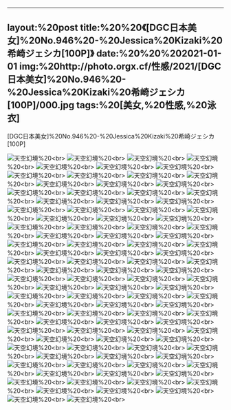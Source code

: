 ﻿---
layout:%20post
title:%20%20《[DGC日本美女]%20No.946%20-%20Jessica%20Kizaki%20希崎ジェシカ[100P]》
date:%20%20%202021-01-01
img:%20http://photo.orgx.cf/性感/2021/[DGC日本美女]%20No.946%20-%20Jessica%20Kizaki%20希崎ジェシカ[100P]/000.jpg
tags:%20[美女,%20性感,%20泳衣]
---

[DGC日本美女]%20No.946%20-%20Jessica%20Kizaki%20希崎ジェシカ[100P]



![天空幻境](http://photo.orgx.cf/性感/2021/[DGC日本美女]%20No.946%20-%20Jessica%20Kizaki%20希崎ジェシカ[100P]/001.jpg%20''天空幻境'')%20<br>
![天空幻境](http://photo.orgx.cf/性感/2021/[DGC日本美女]%20No.946%20-%20Jessica%20Kizaki%20希崎ジェシカ[100P]/002.jpg%20''天空幻境'')%20<br>
![天空幻境](http://photo.orgx.cf/性感/2021/[DGC日本美女]%20No.946%20-%20Jessica%20Kizaki%20希崎ジェシカ[100P]/003.jpg%20''天空幻境'')%20<br>
![天空幻境](http://photo.orgx.cf/性感/2021/[DGC日本美女]%20No.946%20-%20Jessica%20Kizaki%20希崎ジェシカ[100P]/004.jpg%20''天空幻境'')%20<br>
![天空幻境](http://photo.orgx.cf/性感/2021/[DGC日本美女]%20No.946%20-%20Jessica%20Kizaki%20希崎ジェシカ[100P]/005.jpg%20''天空幻境'')%20<br>
![天空幻境](http://photo.orgx.cf/性感/2021/[DGC日本美女]%20No.946%20-%20Jessica%20Kizaki%20希崎ジェシカ[100P]/006.jpg%20''天空幻境'')%20<br>
![天空幻境](http://photo.orgx.cf/性感/2021/[DGC日本美女]%20No.946%20-%20Jessica%20Kizaki%20希崎ジェシカ[100P]/007.jpg%20''天空幻境'')%20<br>
![天空幻境](http://photo.orgx.cf/性感/2021/[DGC日本美女]%20No.946%20-%20Jessica%20Kizaki%20希崎ジェシカ[100P]/008.jpg%20''天空幻境'')%20<br>
![天空幻境](http://photo.orgx.cf/性感/2021/[DGC日本美女]%20No.946%20-%20Jessica%20Kizaki%20希崎ジェシカ[100P]/009.jpg%20''天空幻境'')%20<br>
![天空幻境](http://photo.orgx.cf/性感/2021/[DGC日本美女]%20No.946%20-%20Jessica%20Kizaki%20希崎ジェシカ[100P]/010.jpg%20''天空幻境'')%20<br>
![天空幻境](http://photo.orgx.cf/性感/2021/[DGC日本美女]%20No.946%20-%20Jessica%20Kizaki%20希崎ジェシカ[100P]/011.jpg%20''天空幻境'')%20<br>
![天空幻境](http://photo.orgx.cf/性感/2021/[DGC日本美女]%20No.946%20-%20Jessica%20Kizaki%20希崎ジェシカ[100P]/012.jpg%20''天空幻境'')%20<br>
![天空幻境](http://photo.orgx.cf/性感/2021/[DGC日本美女]%20No.946%20-%20Jessica%20Kizaki%20希崎ジェシカ[100P]/013.jpg%20''天空幻境'')%20<br>
![天空幻境](http://photo.orgx.cf/性感/2021/[DGC日本美女]%20No.946%20-%20Jessica%20Kizaki%20希崎ジェシカ[100P]/014.jpg%20''天空幻境'')%20<br>
![天空幻境](http://photo.orgx.cf/性感/2021/[DGC日本美女]%20No.946%20-%20Jessica%20Kizaki%20希崎ジェシカ[100P]/015.jpg%20''天空幻境'')%20<br>
![天空幻境](http://photo.orgx.cf/性感/2021/[DGC日本美女]%20No.946%20-%20Jessica%20Kizaki%20希崎ジェシカ[100P]/016.jpg%20''天空幻境'')%20<br>
![天空幻境](http://photo.orgx.cf/性感/2021/[DGC日本美女]%20No.946%20-%20Jessica%20Kizaki%20希崎ジェシカ[100P]/017.jpg%20''天空幻境'')%20<br>
![天空幻境](http://photo.orgx.cf/性感/2021/[DGC日本美女]%20No.946%20-%20Jessica%20Kizaki%20希崎ジェシカ[100P]/018.jpg%20''天空幻境'')%20<br>
![天空幻境](http://photo.orgx.cf/性感/2021/[DGC日本美女]%20No.946%20-%20Jessica%20Kizaki%20希崎ジェシカ[100P]/019.jpg%20''天空幻境'')%20<br>
![天空幻境](http://photo.orgx.cf/性感/2021/[DGC日本美女]%20No.946%20-%20Jessica%20Kizaki%20希崎ジェシカ[100P]/020.jpg%20''天空幻境'')%20<br>
![天空幻境](http://photo.orgx.cf/性感/2021/[DGC日本美女]%20No.946%20-%20Jessica%20Kizaki%20希崎ジェシカ[100P]/021.jpg%20''天空幻境'')%20<br>
![天空幻境](http://photo.orgx.cf/性感/2021/[DGC日本美女]%20No.946%20-%20Jessica%20Kizaki%20希崎ジェシカ[100P]/022.jpg%20''天空幻境'')%20<br>
![天空幻境](http://photo.orgx.cf/性感/2021/[DGC日本美女]%20No.946%20-%20Jessica%20Kizaki%20希崎ジェシカ[100P]/023.jpg%20''天空幻境'')%20<br>
![天空幻境](http://photo.orgx.cf/性感/2021/[DGC日本美女]%20No.946%20-%20Jessica%20Kizaki%20希崎ジェシカ[100P]/024.jpg%20''天空幻境'')%20<br>
![天空幻境](http://photo.orgx.cf/性感/2021/[DGC日本美女]%20No.946%20-%20Jessica%20Kizaki%20希崎ジェシカ[100P]/025.jpg%20''天空幻境'')%20<br>
![天空幻境](http://photo.orgx.cf/性感/2021/[DGC日本美女]%20No.946%20-%20Jessica%20Kizaki%20希崎ジェシカ[100P]/026.jpg%20''天空幻境'')%20<br>
![天空幻境](http://photo.orgx.cf/性感/2021/[DGC日本美女]%20No.946%20-%20Jessica%20Kizaki%20希崎ジェシカ[100P]/027.jpg%20''天空幻境'')%20<br>
![天空幻境](http://photo.orgx.cf/性感/2021/[DGC日本美女]%20No.946%20-%20Jessica%20Kizaki%20希崎ジェシカ[100P]/028.jpg%20''天空幻境'')%20<br>
![天空幻境](http://photo.orgx.cf/性感/2021/[DGC日本美女]%20No.946%20-%20Jessica%20Kizaki%20希崎ジェシカ[100P]/029.jpg%20''天空幻境'')%20<br>
![天空幻境](http://photo.orgx.cf/性感/2021/[DGC日本美女]%20No.946%20-%20Jessica%20Kizaki%20希崎ジェシカ[100P]/030.jpg%20''天空幻境'')%20<br>
![天空幻境](http://photo.orgx.cf/性感/2021/[DGC日本美女]%20No.946%20-%20Jessica%20Kizaki%20希崎ジェシカ[100P]/031.jpg%20''天空幻境'')%20<br>
![天空幻境](http://photo.orgx.cf/性感/2021/[DGC日本美女]%20No.946%20-%20Jessica%20Kizaki%20希崎ジェシカ[100P]/032.jpg%20''天空幻境'')%20<br>
![天空幻境](http://photo.orgx.cf/性感/2021/[DGC日本美女]%20No.946%20-%20Jessica%20Kizaki%20希崎ジェシカ[100P]/033.jpg%20''天空幻境'')%20<br>
![天空幻境](http://photo.orgx.cf/性感/2021/[DGC日本美女]%20No.946%20-%20Jessica%20Kizaki%20希崎ジェシカ[100P]/034.jpg%20''天空幻境'')%20<br>
![天空幻境](http://photo.orgx.cf/性感/2021/[DGC日本美女]%20No.946%20-%20Jessica%20Kizaki%20希崎ジェシカ[100P]/035.jpg%20''天空幻境'')%20<br>
![天空幻境](http://photo.orgx.cf/性感/2021/[DGC日本美女]%20No.946%20-%20Jessica%20Kizaki%20希崎ジェシカ[100P]/036.jpg%20''天空幻境'')%20<br>
![天空幻境](http://photo.orgx.cf/性感/2021/[DGC日本美女]%20No.946%20-%20Jessica%20Kizaki%20希崎ジェシカ[100P]/037.jpg%20''天空幻境'')%20<br>
![天空幻境](http://photo.orgx.cf/性感/2021/[DGC日本美女]%20No.946%20-%20Jessica%20Kizaki%20希崎ジェシカ[100P]/038.jpg%20''天空幻境'')%20<br>
![天空幻境](http://photo.orgx.cf/性感/2021/[DGC日本美女]%20No.946%20-%20Jessica%20Kizaki%20希崎ジェシカ[100P]/039.jpg%20''天空幻境'')%20<br>
![天空幻境](http://photo.orgx.cf/性感/2021/[DGC日本美女]%20No.946%20-%20Jessica%20Kizaki%20希崎ジェシカ[100P]/040.jpg%20''天空幻境'')%20<br>
![天空幻境](http://photo.orgx.cf/性感/2021/[DGC日本美女]%20No.946%20-%20Jessica%20Kizaki%20希崎ジェシカ[100P]/041.jpg%20''天空幻境'')%20<br>
![天空幻境](http://photo.orgx.cf/性感/2021/[DGC日本美女]%20No.946%20-%20Jessica%20Kizaki%20希崎ジェシカ[100P]/042.jpg%20''天空幻境'')%20<br>
![天空幻境](http://photo.orgx.cf/性感/2021/[DGC日本美女]%20No.946%20-%20Jessica%20Kizaki%20希崎ジェシカ[100P]/043.jpg%20''天空幻境'')%20<br>
![天空幻境](http://photo.orgx.cf/性感/2021/[DGC日本美女]%20No.946%20-%20Jessica%20Kizaki%20希崎ジェシカ[100P]/044.jpg%20''天空幻境'')%20<br>
![天空幻境](http://photo.orgx.cf/性感/2021/[DGC日本美女]%20No.946%20-%20Jessica%20Kizaki%20希崎ジェシカ[100P]/045.jpg%20''天空幻境'')%20<br>
![天空幻境](http://photo.orgx.cf/性感/2021/[DGC日本美女]%20No.946%20-%20Jessica%20Kizaki%20希崎ジェシカ[100P]/046.jpg%20''天空幻境'')%20<br>
![天空幻境](http://photo.orgx.cf/性感/2021/[DGC日本美女]%20No.946%20-%20Jessica%20Kizaki%20希崎ジェシカ[100P]/047.jpg%20''天空幻境'')%20<br>
![天空幻境](http://photo.orgx.cf/性感/2021/[DGC日本美女]%20No.946%20-%20Jessica%20Kizaki%20希崎ジェシカ[100P]/048.jpg%20''天空幻境'')%20<br>
![天空幻境](http://photo.orgx.cf/性感/2021/[DGC日本美女]%20No.946%20-%20Jessica%20Kizaki%20希崎ジェシカ[100P]/049.jpg%20''天空幻境'')%20<br>
![天空幻境](http://photo.orgx.cf/性感/2021/[DGC日本美女]%20No.946%20-%20Jessica%20Kizaki%20希崎ジェシカ[100P]/050.jpg%20''天空幻境'')%20<br>
![天空幻境](http://photo.orgx.cf/性感/2021/[DGC日本美女]%20No.946%20-%20Jessica%20Kizaki%20希崎ジェシカ[100P]/051.jpg%20''天空幻境'')%20<br>
![天空幻境](http://photo.orgx.cf/性感/2021/[DGC日本美女]%20No.946%20-%20Jessica%20Kizaki%20希崎ジェシカ[100P]/052.jpg%20''天空幻境'')%20<br>
![天空幻境](http://photo.orgx.cf/性感/2021/[DGC日本美女]%20No.946%20-%20Jessica%20Kizaki%20希崎ジェシカ[100P]/053.jpg%20''天空幻境'')%20<br>
![天空幻境](http://photo.orgx.cf/性感/2021/[DGC日本美女]%20No.946%20-%20Jessica%20Kizaki%20希崎ジェシカ[100P]/054.jpg%20''天空幻境'')%20<br>
![天空幻境](http://photo.orgx.cf/性感/2021/[DGC日本美女]%20No.946%20-%20Jessica%20Kizaki%20希崎ジェシカ[100P]/055.jpg%20''天空幻境'')%20<br>
![天空幻境](http://photo.orgx.cf/性感/2021/[DGC日本美女]%20No.946%20-%20Jessica%20Kizaki%20希崎ジェシカ[100P]/056.jpg%20''天空幻境'')%20<br>
![天空幻境](http://photo.orgx.cf/性感/2021/[DGC日本美女]%20No.946%20-%20Jessica%20Kizaki%20希崎ジェシカ[100P]/057.jpg%20''天空幻境'')%20<br>
![天空幻境](http://photo.orgx.cf/性感/2021/[DGC日本美女]%20No.946%20-%20Jessica%20Kizaki%20希崎ジェシカ[100P]/058.jpg%20''天空幻境'')%20<br>
![天空幻境](http://photo.orgx.cf/性感/2021/[DGC日本美女]%20No.946%20-%20Jessica%20Kizaki%20希崎ジェシカ[100P]/059.jpg%20''天空幻境'')%20<br>
![天空幻境](http://photo.orgx.cf/性感/2021/[DGC日本美女]%20No.946%20-%20Jessica%20Kizaki%20希崎ジェシカ[100P]/060.jpg%20''天空幻境'')%20<br>
![天空幻境](http://photo.orgx.cf/性感/2021/[DGC日本美女]%20No.946%20-%20Jessica%20Kizaki%20希崎ジェシカ[100P]/061.jpg%20''天空幻境'')%20<br>
![天空幻境](http://photo.orgx.cf/性感/2021/[DGC日本美女]%20No.946%20-%20Jessica%20Kizaki%20希崎ジェシカ[100P]/062.jpg%20''天空幻境'')%20<br>
![天空幻境](http://photo.orgx.cf/性感/2021/[DGC日本美女]%20No.946%20-%20Jessica%20Kizaki%20希崎ジェシカ[100P]/063.jpg%20''天空幻境'')%20<br>
![天空幻境](http://photo.orgx.cf/性感/2021/[DGC日本美女]%20No.946%20-%20Jessica%20Kizaki%20希崎ジェシカ[100P]/064.jpg%20''天空幻境'')%20<br>
![天空幻境](http://photo.orgx.cf/性感/2021/[DGC日本美女]%20No.946%20-%20Jessica%20Kizaki%20希崎ジェシカ[100P]/065.jpg%20''天空幻境'')%20<br>
![天空幻境](http://photo.orgx.cf/性感/2021/[DGC日本美女]%20No.946%20-%20Jessica%20Kizaki%20希崎ジェシカ[100P]/066.jpg%20''天空幻境'')%20<br>
![天空幻境](http://photo.orgx.cf/性感/2021/[DGC日本美女]%20No.946%20-%20Jessica%20Kizaki%20希崎ジェシカ[100P]/067.jpg%20''天空幻境'')%20<br>
![天空幻境](http://photo.orgx.cf/性感/2021/[DGC日本美女]%20No.946%20-%20Jessica%20Kizaki%20希崎ジェシカ[100P]/068.jpg%20''天空幻境'')%20<br>
![天空幻境](http://photo.orgx.cf/性感/2021/[DGC日本美女]%20No.946%20-%20Jessica%20Kizaki%20希崎ジェシカ[100P]/069.jpg%20''天空幻境'')%20<br>
![天空幻境](http://photo.orgx.cf/性感/2021/[DGC日本美女]%20No.946%20-%20Jessica%20Kizaki%20希崎ジェシカ[100P]/070.jpg%20''天空幻境'')%20<br>
![天空幻境](http://photo.orgx.cf/性感/2021/[DGC日本美女]%20No.946%20-%20Jessica%20Kizaki%20希崎ジェシカ[100P]/071.jpg%20''天空幻境'')%20<br>
![天空幻境](http://photo.orgx.cf/性感/2021/[DGC日本美女]%20No.946%20-%20Jessica%20Kizaki%20希崎ジェシカ[100P]/072.jpg%20''天空幻境'')%20<br>
![天空幻境](http://photo.orgx.cf/性感/2021/[DGC日本美女]%20No.946%20-%20Jessica%20Kizaki%20希崎ジェシカ[100P]/073.jpg%20''天空幻境'')%20<br>
![天空幻境](http://photo.orgx.cf/性感/2021/[DGC日本美女]%20No.946%20-%20Jessica%20Kizaki%20希崎ジェシカ[100P]/074.jpg%20''天空幻境'')%20<br>
![天空幻境](http://photo.orgx.cf/性感/2021/[DGC日本美女]%20No.946%20-%20Jessica%20Kizaki%20希崎ジェシカ[100P]/075.jpg%20''天空幻境'')%20<br>
![天空幻境](http://photo.orgx.cf/性感/2021/[DGC日本美女]%20No.946%20-%20Jessica%20Kizaki%20希崎ジェシカ[100P]/076.jpg%20''天空幻境'')%20<br>
![天空幻境](http://photo.orgx.cf/性感/2021/[DGC日本美女]%20No.946%20-%20Jessica%20Kizaki%20希崎ジェシカ[100P]/077.jpg%20''天空幻境'')%20<br>
![天空幻境](http://photo.orgx.cf/性感/2021/[DGC日本美女]%20No.946%20-%20Jessica%20Kizaki%20希崎ジェシカ[100P]/078.jpg%20''天空幻境'')%20<br>
![天空幻境](http://photo.orgx.cf/性感/2021/[DGC日本美女]%20No.946%20-%20Jessica%20Kizaki%20希崎ジェシカ[100P]/079.jpg%20''天空幻境'')%20<br>
![天空幻境](http://photo.orgx.cf/性感/2021/[DGC日本美女]%20No.946%20-%20Jessica%20Kizaki%20希崎ジェシカ[100P]/080.jpg%20''天空幻境'')%20<br>
![天空幻境](http://photo.orgx.cf/性感/2021/[DGC日本美女]%20No.946%20-%20Jessica%20Kizaki%20希崎ジェシカ[100P]/081.jpg%20''天空幻境'')%20<br>
![天空幻境](http://photo.orgx.cf/性感/2021/[DGC日本美女]%20No.946%20-%20Jessica%20Kizaki%20希崎ジェシカ[100P]/082.jpg%20''天空幻境'')%20<br>
![天空幻境](http://photo.orgx.cf/性感/2021/[DGC日本美女]%20No.946%20-%20Jessica%20Kizaki%20希崎ジェシカ[100P]/083.jpg%20''天空幻境'')%20<br>
![天空幻境](http://photo.orgx.cf/性感/2021/[DGC日本美女]%20No.946%20-%20Jessica%20Kizaki%20希崎ジェシカ[100P]/084.jpg%20''天空幻境'')%20<br>
![天空幻境](http://photo.orgx.cf/性感/2021/[DGC日本美女]%20No.946%20-%20Jessica%20Kizaki%20希崎ジェシカ[100P]/085.jpg%20''天空幻境'')%20<br>
![天空幻境](http://photo.orgx.cf/性感/2021/[DGC日本美女]%20No.946%20-%20Jessica%20Kizaki%20希崎ジェシカ[100P]/086.jpg%20''天空幻境'')%20<br>
![天空幻境](http://photo.orgx.cf/性感/2021/[DGC日本美女]%20No.946%20-%20Jessica%20Kizaki%20希崎ジェシカ[100P]/087.jpg%20''天空幻境'')%20<br>
![天空幻境](http://photo.orgx.cf/性感/2021/[DGC日本美女]%20No.946%20-%20Jessica%20Kizaki%20希崎ジェシカ[100P]/088.jpg%20''天空幻境'')%20<br>
![天空幻境](http://photo.orgx.cf/性感/2021/[DGC日本美女]%20No.946%20-%20Jessica%20Kizaki%20希崎ジェシカ[100P]/089.jpg%20''天空幻境'')%20<br>
![天空幻境](http://photo.orgx.cf/性感/2021/[DGC日本美女]%20No.946%20-%20Jessica%20Kizaki%20希崎ジェシカ[100P]/090.jpg%20''天空幻境'')%20<br>
![天空幻境](http://photo.orgx.cf/性感/2021/[DGC日本美女]%20No.946%20-%20Jessica%20Kizaki%20希崎ジェシカ[100P]/091.jpg%20''天空幻境'')%20<br>
![天空幻境](http://photo.orgx.cf/性感/2021/[DGC日本美女]%20No.946%20-%20Jessica%20Kizaki%20希崎ジェシカ[100P]/092.jpg%20''天空幻境'')%20<br>
![天空幻境](http://photo.orgx.cf/性感/2021/[DGC日本美女]%20No.946%20-%20Jessica%20Kizaki%20希崎ジェシカ[100P]/093.jpg%20''天空幻境'')%20<br>
![天空幻境](http://photo.orgx.cf/性感/2021/[DGC日本美女]%20No.946%20-%20Jessica%20Kizaki%20希崎ジェシカ[100P]/094.jpg%20''天空幻境'')%20<br>
![天空幻境](http://photo.orgx.cf/性感/2021/[DGC日本美女]%20No.946%20-%20Jessica%20Kizaki%20希崎ジェシカ[100P]/095.jpg%20''天空幻境'')%20<br>
![天空幻境](http://photo.orgx.cf/性感/2021/[DGC日本美女]%20No.946%20-%20Jessica%20Kizaki%20希崎ジェシカ[100P]/096.jpg%20''天空幻境'')%20<br>
![天空幻境](http://photo.orgx.cf/性感/2021/[DGC日本美女]%20No.946%20-%20Jessica%20Kizaki%20希崎ジェシカ[100P]/097.jpg%20''天空幻境'')%20<br>
![天空幻境](http://photo.orgx.cf/性感/2021/[DGC日本美女]%20No.946%20-%20Jessica%20Kizaki%20希崎ジェシカ[100P]/098.jpg%20''天空幻境'')%20<br>
![天空幻境](http://photo.orgx.cf/性感/2021/[DGC日本美女]%20No.946%20-%20Jessica%20Kizaki%20希崎ジェシカ[100P]/099.jpg%20''天空幻境'')%20<br>
![天空幻境](http://photo.orgx.cf/性感/2021/[DGC日本美女]%20No.946%20-%20Jessica%20Kizaki%20希崎ジェシカ[100P]/100.jpg%20''天空幻境'')%20<br>